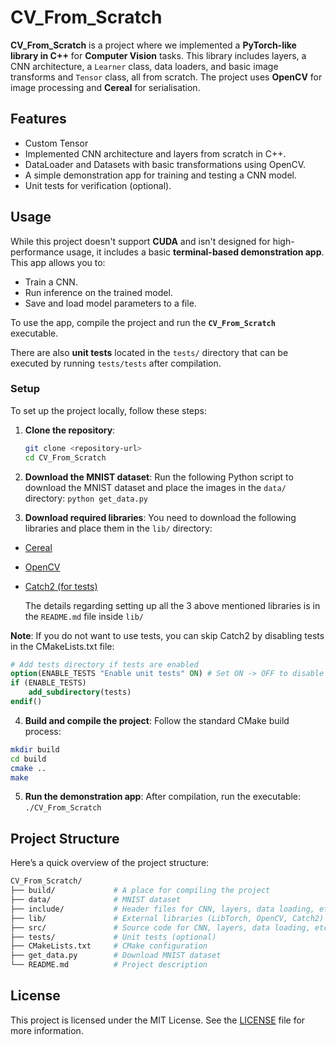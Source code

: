 # CV_From_Scratch

**CV_From_Scratch** is a project where we implemented a **PyTorch-like library in C++** for **Computer Vision** tasks. This library includes layers, a CNN architecture, a `Learner` class, data loaders, and basic image transforms and `Tensor` class, all from scratch. The project uses **OpenCV** for image processing and **Cereal** for serialisation.

## Features
- Custom Tensor
- Implemented CNN architecture and layers from scratch in C++.
- DataLoader and Datasets with basic transformations using OpenCV.
- A simple demonstration app for training and testing a CNN model.
- Unit tests for verification (optional).

## Usage

While this project doesn't support **CUDA** and isn't designed for high-performance usage, it includes a basic **terminal-based demonstration app**. This app allows you to:
- Train a CNN.
- Run inference on the trained model.
- Save and load model parameters to a file.

To use the app, compile the project and run the **`CV_From_Scratch`** executable.

There are also **unit tests** located in the `tests/` directory that can be executed by running `tests/tests` after compilation.

### Setup

To set up the project locally, follow these steps:

1. **Clone the repository**:
   ```bash
   git clone <repository-url>
   cd CV_From_Scratch

2. **Download the MNIST dataset**: Run the following Python script to download the MNIST dataset and place the images in the `data/` directory: `python get_data.py`

3. **Download required libraries**: You need to download the following libraries and place them in the `lib/` directory:
- [Cereal](https://uscilab.github.io/cereal/index.html)
- [OpenCV](https://github.com/opencv/opencv/tree/4.10.0)
- [Catch2 (for tests)](https://github.com/catchorg/Catch2?tab=readme-ov-file)

  The details regarding setting up all the 3 above mentioned libraries is in the `README.md` file inside `lib/`

**Note**: If you do not want to use tests, you can skip Catch2 by disabling tests in the CMakeLists.txt file:
```CMake
# Add tests directory if tests are enabled
option(ENABLE_TESTS "Enable unit tests" ON) # Set ON -> OFF to disable tests
if (ENABLE_TESTS)
    add_subdirectory(tests)
endif()
```
4. **Build and compile the project**: Follow the standard CMake build process:
```bash
mkdir build
cd build
cmake ..
make
```
5. **Run the demonstration app**: After compilation, run the executable:
`./CV_From_Scratch`

## Project Structure
Here’s a quick overview of the project structure:
```bash
CV_From_Scratch/
├── build/             # A place for compiling the project
├── data/              # MNIST dataset
├── include/           # Header files for CNN, layers, data loading, etc.
├── lib/               # External libraries (LibTorch, OpenCV, Catch2)
├── src/               # Source code for CNN, layers, data loading, etc.
├── tests/             # Unit tests (optional)
├── CMakeLists.txt     # CMake configuration
├── get_data.py        # Download MNIST dataset
└── README.md          # Project description
```

## License

This project is licensed under the MIT License. See the [LICENSE](LICENSE) file for more information.